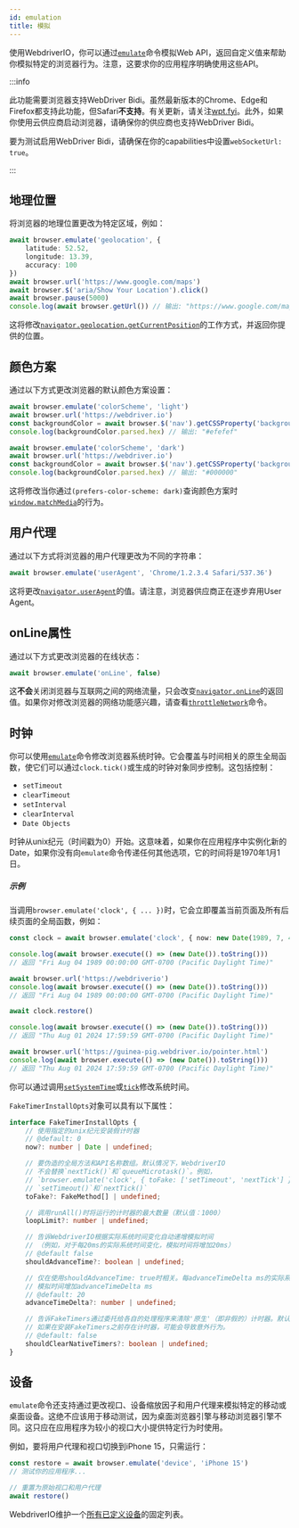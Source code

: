 ```yaml
---
id: emulation
title: 模拟
---
```


使用WebdriverIO，你可以通过[`emulate`](/docs/api/browser/emulate)命令模拟Web API，返回自定义值来帮助你模拟特定的浏览器行为。注意，这要求你的应用程序明确使用这些API。

<LiteYouTubeEmbed
    id="2bQXzIB_97M"
    title="WebdriverIO Tutorials: The Emulate Command - Emulate Web APIs at Runtime with WebdriverIO"
/>

:::info

此功能需要浏览器支持WebDriver Bidi。虽然最新版本的Chrome、Edge和Firefox都支持此功能，但Safari**不支持**。有关更新，请关注[wpt.fyi](https://wpt.fyi/results/webdriver/tests/bidi/script/add_preload_script/add_preload_script.py?label=experimental&label=master&aligned)。此外，如果你使用云供应商启动浏览器，请确保你的供应商也支持WebDriver Bidi。

要为测试启用WebDriver Bidi，请确保在你的capabilities中设置`webSocketUrl: true`。

:::

## 地理位置

将浏览器的地理位置更改为特定区域，例如：

```ts
await browser.emulate('geolocation', {
    latitude: 52.52,
    longitude: 13.39,
    accuracy: 100
})
await browser.url('https://www.google.com/maps')
await browser.$('aria/Show Your Location').click()
await browser.pause(5000)
console.log(await browser.getUrl()) // 输出: "https://www.google.com/maps/@52.52,13.39,16z?entry=ttu"
```

这将修改[`navigator.geolocation.getCurrentPosition`](https://developer.mozilla.org/en-US/docs/Web/API/Geolocation/getCurrentPosition)的工作方式，并返回你提供的位置。

## 颜色方案

通过以下方式更改浏览器的默认颜色方案设置：

```ts
await browser.emulate('colorScheme', 'light')
await browser.url('https://webdriver.io')
const backgroundColor = await browser.$('nav').getCSSProperty('background-color')
console.log(backgroundColor.parsed.hex) // 输出: "#efefef"

await browser.emulate('colorScheme', 'dark')
await browser.url('https://webdriver.io')
const backgroundColor = await browser.$('nav').getCSSProperty('background-color')
console.log(backgroundColor.parsed.hex) // 输出: "#000000"
```

这将修改当你通过`(prefers-color-scheme: dark)`查询颜色方案时[`window.matchMedia`](https://developer.mozilla.org/en-US/docs/Web/API/Window/matchMedia)的行为。

## 用户代理

通过以下方式将浏览器的用户代理更改为不同的字符串：

```ts
await browser.emulate('userAgent', 'Chrome/1.2.3.4 Safari/537.36')
```

这将更改[`navigator.userAgent`](https://developer.mozilla.org/en-US/docs/Web/API/Navigator/userAgent)的值。请注意，浏览器供应商正在逐步弃用User Agent。

## onLine属性

通过以下方式更改浏览器的在线状态：

```ts
await browser.emulate('onLine', false)
```

这**不会**关闭浏览器与互联网之间的网络流量，只会改变[`navigator.onLine`](https://developer.mozilla.org/en-US/docs/Web/API/Navigator/onLine)的返回值。如果你对修改浏览器的网络功能感兴趣，请查看[`throttleNetwork`](/docs/api/browser/throttleNetwork)命令。

## 时钟

你可以使用[`emulate`](/docs/emulation)命令修改浏览器系统时钟。它会覆盖与时间相关的原生全局函数，使它们可以通过`clock.tick()`或生成的时钟对象同步控制。这包括控制：

- `setTimeout`
- `clearTimeout`
- `setInterval`
- `clearInterval`
- `Date Objects`

时钟从unix纪元（时间戳为0）开始。这意味着，如果你在应用程序中实例化新的Date，如果你没有向`emulate`命令传递任何其他选项，它的时间将是1970年1月1日。

##### 示例

当调用`browser.emulate('clock', { ... })`时，它会立即覆盖当前页面及所有后续页面的全局函数，例如：

```ts
const clock = await browser.emulate('clock', { now: new Date(1989, 7, 4) })

console.log(await browser.execute(() => (new Date()).toString()))
// 返回 "Fri Aug 04 1989 00:00:00 GMT-0700 (Pacific Daylight Time)"

await browser.url('https://webdriverio')
console.log(await browser.execute(() => (new Date()).toString()))
// 返回 "Fri Aug 04 1989 00:00:00 GMT-0700 (Pacific Daylight Time)"

await clock.restore()

console.log(await browser.execute(() => (new Date()).toString()))
// 返回 "Thu Aug 01 2024 17:59:59 GMT-0700 (Pacific Daylight Time)"

await browser.url('https://guinea-pig.webdriver.io/pointer.html')
console.log(await browser.execute(() => (new Date()).toString()))
// 返回 "Thu Aug 01 2024 17:59:59 GMT-0700 (Pacific Daylight Time)"
```

你可以通过调用[`setSystemTime`](/docs/api/clock/setSystemTime)或[`tick`](/docs/api/clock/tick)修改系统时间。

`FakeTimerInstallOpts`对象可以具有以下属性：

```ts
interface FakeTimerInstallOpts {
    // 使用指定的unix纪元安装假计时器
    // @default: 0
    now?: number | Date | undefined;

    // 要伪造的全局方法和API名称数组。默认情况下，WebdriverIO
    // 不会替换`nextTick()`和`queueMicrotask()`。例如，
    // `browser.emulate('clock', { toFake: ['setTimeout', 'nextTick'] })`将只伪造
    // `setTimeout()`和`nextTick()`
    toFake?: FakeMethod[] | undefined;

    // 调用runAll()时将运行的计时器的最大数量（默认值：1000）
    loopLimit?: number | undefined;

    // 告诉WebdriverIO根据实际系统时间变化自动递增模拟时间
    // （例如，对于每20ms的实际系统时间变化，模拟时间将增加20ms）
    // @default false
    shouldAdvanceTime?: boolean | undefined;

    // 仅在使用shouldAdvanceTime: true时相关。每advanceTimeDelta ms的实际系统时间变化，
    // 模拟时间增加advanceTimeDelta ms
    // @default: 20
    advanceTimeDelta?: number | undefined;

    // 告诉FakeTimers通过委托给各自的处理程序来清除'原生'（即非假的）计时器。默认情况下不会清除这些计时器，
    // 如果在安装FakeTimers之前存在计时器，可能会导致意外行为。
    // @default: false
    shouldClearNativeTimers?: boolean | undefined;
}
```

## 设备

`emulate`命令还支持通过更改视口、设备缩放因子和用户代理来模拟特定的移动或桌面设备。这绝不应该用于移动测试，因为桌面浏览器引擎与移动浏览器引擎不同。这只应在应用程序为较小的视口大小提供特定行为时使用。

例如，要将用户代理和视口切换到iPhone 15，只需运行：

```ts
const restore = await browser.emulate('device', 'iPhone 15')
// 测试你的应用程序...

// 重置为原始视口和用户代理
await restore()
```

WebdriverIO维护一个[所有已定义设备](https://github.com/webdriverio/webdriverio/blob/main/packages/webdriverio/src/deviceDescriptorsSource.ts)的固定列表。